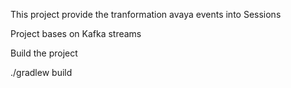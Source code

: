This project provide the tranformation avaya events into Sessions

Project bases on Kafka streams


Build the project

./gradlew build